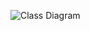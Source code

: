 ![Class Diagram](http://www.plantuml.com/plantuml/proxy?src=https://raw.githubusercontent.com/hhko/learning-functionalprogramming/master/Books/02-Object/Chapter-01/UML/Test.puml)
